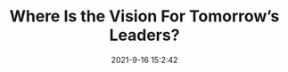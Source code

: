 ---
"title": "Where Is the Vision For Tomorrow’s Leaders?"
"date": "2021-9-16 15:2:42"
"feed_name": "INDUSTRYWEEK"
"feed_website": "https://www.industryweek.com/"
"feed_rss": "https://www.industryweek.com/__rss/website-scheduled-content.xml?input=%7B%22sectionAlias%22%3A%22home%22%7D"
"link": "https://www.industryweek.com/leadership/corporate-culture/article/21175524/where-is-the-vision-for-tomorrows-leaders"
"file": "_posts/2021-1-1-8c98a8391c8b2025288d64801252e3b3cf3d70ea.md"
"accident": "0"
"drilling": "0"
"dead": "0"
"injured": "0"
"where": "unknown site"
---
